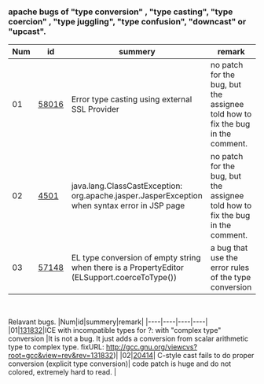 ### apache bugs of "type conversion" , "type casting", "type coercion" , "type juggling", "type confusion", "downcast" or "upcast".

|Num|id|summery|remark|
|----|----|----|----|
|01|[58016](https://bz.apache.org/bugzilla/show_bug.cgi?id=58016)|Error type casting using external SSL Provider| no patch for the bug, but the assignee told how to fix the bug in the comment. |
|02|[4501](https://bz.apache.org/bugzilla/show_bug.cgi?id=4501)| java.lang.ClassCastException: org.apache.jasper.JasperException when syntax error in JSP page | no patch for the bug, but the assignee told how to fix the bug in the comment. |
|03|[57148](https://bz.apache.org/bugzilla/show_bug.cgi?id=57148)| EL type conversion of empty string when there is a PropertyEditor (ELSupport.coerceToType()) | a bug that use the error rules of the type conversion | 


&nbsp;
&nbsp;
&nbsp;
&nbsp;

Relavant bugs.
|Num|id|summery|remark|
|----|----|----|----|
|01|[131832](https://gcc.gnu.org/bugzilla/show_bug.cgi?id=31780)|ICE with incompatible types for ?: with "complex type" conversion |It is not a bug. It just adds a conversion from scalar arithmetic type to complex type. fixURL: http://gcc.gnu.org/viewcvs?root=gcc&view=rev&rev=131832)|
|02|[20414](https://gcc.gnu.org/bugzilla/show_bug.cgi?id=20414)| C-style cast fails to do proper conversion (explicit type conversion)| code patch is huge and do not colored, extremely hard to read. | 
